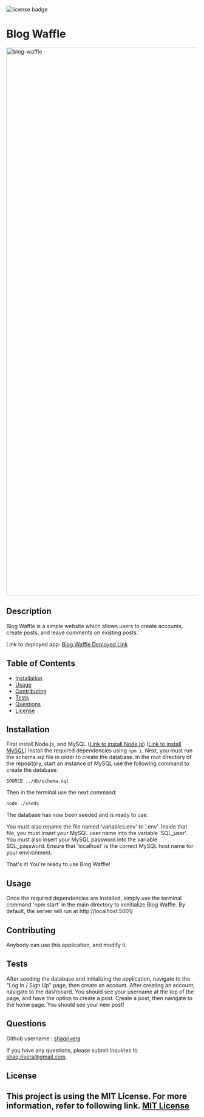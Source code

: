 ![license badge](https://img.shields.io/badge/license-MIT_License-blue)
  # Blog Waffle
  <img width="1440" alt="blog-waffle" src="https://user-images.githubusercontent.com/90933707/163703886-bd2b237e-828f-4d2b-936e-bfa1c8a18f70.png">
  
  ## Description
  Blog Waffle is a simple website which allows users to create accounts, create posts, and leave comments on existing posts.

  Link to deployed app: <a href="https://blog-waffle.herokuapp.com/" target="_blank">Blog Waffle Deployed Link</a>
  ## Table of Contents
  - [Installation](#installation)
  - [Usage](#usage)
  - [Contributing](#contributing)
  - [Tests](#tests)
  - [Questions](#questions)
  - [License](#license)
  ## Installation

First install Node.js, and MySQL (<a href="https://nodejs.org/en/download/" target="_blank">Link to install Node.js</a>) (<a href="https://www.mysql.com/downloads/" target="_blank">Link to install MySQL</a>) Install the required dependencies using `npm i`. Next, you must run the schema.sql file in order to create the database. In the root directory of the repository, start an instance of MySQL use the following command to create the database:

`SOURCE ../db/schema.sql`

Then in the terminal use the next command:

`node ./seeds`

The database has now been seeded and is ready to use.

You must also rename the file named 'variables.env' to '.env'. Inside that file, you must insert your MySQL user name into the variable 'SQL_user'. You must also insert your MySQL password into the variable SQL_password. Ensure that 'localhost' is the correct MySQL host name for your environment.

That's it! You're ready to use Blog Waffle!
  
  ## Usage
  Once the required dependencies are installed, simply use the terminal command 'npm start' in the main directory to ininitialize Blog Waffle. By default, the server will run at http://localhost:5001/
  
  ## Contributing
  Anybody can use this application, and modify it.
  ## Tests
  After seeding the database and initializing the application, navigate to the "Log In / Sign Up" page, then create an account. After creating an account, navigate to the dashboard. You should see your username at the top of the page, and have the option to create a post. Create a post, then navigate to the home page. You should see your new post!
  
  ## Questions
  Github username : <a href="https://github.com/shaqrivera">shaqrivera</a>
  
  If you have any questions, please submit inquiries to <a href="mailto:shaq.rivera@gmail.com">shaq.rivera@gmail.com</a>.
  
  ## License
  This project is using the MIT License. For more information, refer to following link.
    [MIT License](https://spdx.org/licenses/MIT.htm)
  ---
